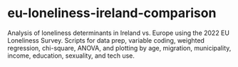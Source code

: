 # eu-loneliness-ireland-comparison
Analysis of loneliness determinants in Ireland vs. Europe using the 2022 EU Loneliness Survey. Scripts for data prep, variable coding, weighted regression, chi-square, ANOVA, and plotting by age, migration, municipality, income, education, sexuality, and tech use.
